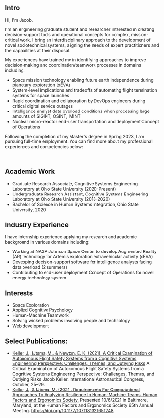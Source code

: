 ## Intro
Hi, I'm Jacob.

I'm an engineering graduate student and researcher interested in creating decision-support tools and operational concepts for complex, mission-critical work. I bring an interdisciplinary approach to the development of novel sociotechnical systems, aligning the needs of expert practitioners and the capabilities at their disposal.


My experiences have trained me in identifying approaches to improve decision-making and coordination/teamwork processes in domains including:
- Space mission technology enabling future earth independence during planetary exploration (xEVA)
- System-level implications and tradeoffs of automating flight termination systems for space launches
- Rapid coordination and collaboration by DevOps engineers during critical digital service outages
- Intelligence analyst data overload conditions when processing large amounts of SIGINT, OSINT, IMINT
- Nuclear micro-reactor end-user transportation and deployment Concept of Operations


Following the completion of my Master's degree in Spring 2023, I am pursuing full-time employment. You can find more about my professional experiences and competencies below:  
<p>&nbsp;</p>


## Academic Work
- Graduate Research Associate, Cognitive Systems Engineering Laboratory at Ohio State University (2020-Present)
- Undergraduate Research Assistant, Cognitive Systems Engineering Laboratory at Ohio State University (2018-2020)
- Bachelor of Science in Human Systems Integration, Ohio State University, 2020

## Industry Experience
I have internship experience applying my research and academic background in various domains including:
- Working at NASA Johnson Space Center to develop Augmented Reality (AR) technology for Artemis exploration extravehicular activity (xEVA)
- Deveoping decision-support software for intelligence analysts facing data overload (2 summers)
- Contributing to end-user deployment Concept of Operations for novel energy technology system

## Interests
* Space Exploration
* Applied Cognitive Psychology
* Human-Machine Teamwork
* Solving wicked problems involving people and technology
* Web development

## Select Publications:

* [Keller, J., IJtsma, M., & Newton, E. K. (2021). A Critical Examination of Autonomous Flight Safety Systems from a Cognitive Systems Engineering Perspective: Challenges, Themes, and Outlying Risks](https://www.researchgate.net/publication/356879204_A_Critical_Examination_of_Autonomous_Flight_Safety_Systems_from_a_Cognitive_Systems_Engineering_Perspective_Challenges_Themes_and_Outlying_Risks) A Critical Examination of Autonomous Flight Safety Systems from a Cognitive Systems Engineering Perspective: Challenges, Themes, and Outlying Risks Jacob Keller. International Astronautical Congress, October, 25–29.
* [Keller, J., & IJtsma, M. (2021). Requirements For Computational Approaches To Analyzing Resilience In Human-Machine Teams. Human Factors and Ergonomics Society.]((https://hfesam2021.conference-program.com/presentation/?id=LECT392&sess=sess105)) Presented 10/6/2021 in Baltimore, Maryland, at the Human Factors and Ergonomics Society 65th Annual Meeting. https://doi.org/10.1177/1071181321651248
